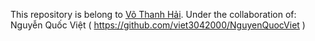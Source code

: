 This repository is belong to [Võ Thanh Hải](https://github.com/haivt0305).
Under the collaboration of: Nguyễn Quốc Việt ( https://github.com/viet3042000/NguyenQuocViet )
